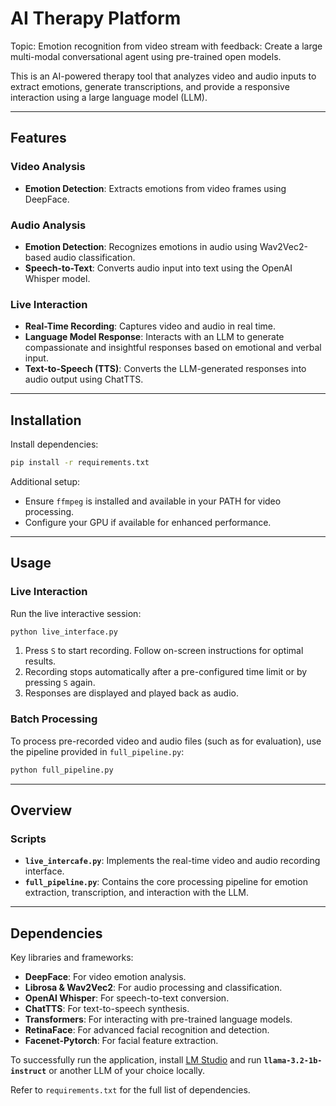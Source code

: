 # AI Therapy Platform

Topic: Emotion recognition from video stream with feedback: Create a large multi-modal conversational agent using pre-trained open models.

This is an AI-powered therapy tool that analyzes video and audio inputs to extract emotions, generate transcriptions, 
and provide a responsive interaction using a large language model (LLM). 

---

## Features

### Video Analysis
- **Emotion Detection**: Extracts emotions from video frames using DeepFace.

### Audio Analysis
- **Emotion Detection**: Recognizes emotions in audio using Wav2Vec2-based audio classification.
- **Speech-to-Text**: Converts audio input into text using the OpenAI Whisper model.

### Live Interaction
- **Real-Time Recording**: Captures video and audio in real time.
- **Language Model Response**: Interacts with an LLM to generate compassionate and insightful responses based on emotional and verbal input.
- **Text-to-Speech (TTS)**: Converts the LLM-generated responses into audio output using ChatTTS.

---

## Installation

Install dependencies:
   ```bash
   pip install -r requirements.txt
   ```

Additional setup:
   - Ensure `ffmpeg` is installed and available in your PATH for video processing.
   - Configure your GPU if available for enhanced performance.
---

## Usage

### Live Interaction
Run the live interactive session:
```bash
python live_interface.py
```

1. Press `S` to start recording. Follow on-screen instructions for optimal results.
2. Recording stops automatically after a pre-configured time limit or by pressing `S` again.
3. Responses are displayed and played back as audio.

### Batch Processing
To process pre-recorded video and audio files (such as for evaluation), use the pipeline provided in `full_pipeline.py`:
```bash
python full_pipeline.py
```

---

## Overview

### Scripts
- **`live_intercafe.py`**: Implements the real-time video and audio recording interface.
- **`full_pipeline.py`**: Contains the core processing pipeline for emotion extraction, transcription, and interaction with the LLM.

---

## Dependencies

Key libraries and frameworks:
- **DeepFace**: For video emotion analysis.
- **Librosa & Wav2Vec2**: For audio processing and classification.
- **OpenAI Whisper**: For speech-to-text conversion.
- **ChatTTS**: For text-to-speech synthesis.
- **Transformers**: For interacting with pre-trained language models.
- **RetinaFace**: For advanced facial recognition and detection.
- **Facenet-Pytorch**: For facial feature extraction.

To successfully run the application, install [LM Studio](https://lmstudio.ai/) and run **`llama-3.2-1b-instruct`** or another LLM of your choice locally.

Refer to `requirements.txt` for the full list of dependencies.


